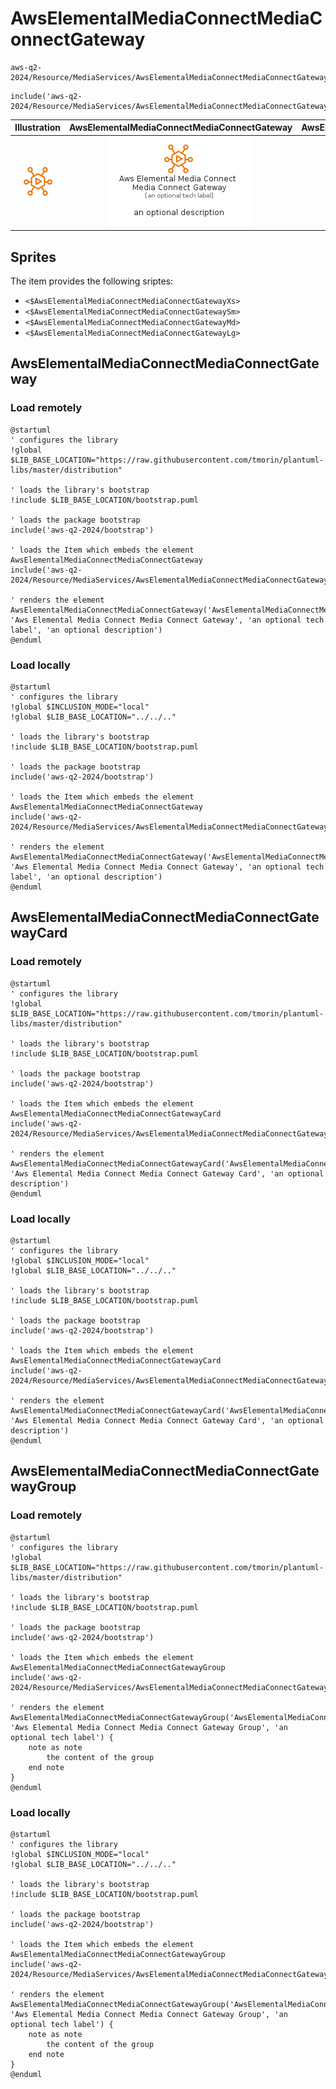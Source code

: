 # AwsElementalMediaConnectMediaConnectGateway


```text
aws-q2-2024/Resource/MediaServices/AwsElementalMediaConnectMediaConnectGateway
```

```text
include('aws-q2-2024/Resource/MediaServices/AwsElementalMediaConnectMediaConnectGateway')
```



| Illustration | AwsElementalMediaConnectMediaConnectGateway | AwsElementalMediaConnectMediaConnectGatewayCard | AwsElementalMediaConnectMediaConnectGatewayGroup |
| :---: | :---: | :---: | :---: |
| ![illustration for Illustration](../../../aws-q2-2024/Resource/MediaServices/AwsElementalMediaConnectMediaConnectGateway.png) | ![illustration for AwsElementalMediaConnectMediaConnectGateway](../../../aws-q2-2024/Resource/MediaServices/AwsElementalMediaConnectMediaConnectGateway.Local.png) | ![illustration for AwsElementalMediaConnectMediaConnectGatewayCard](../../../aws-q2-2024/Resource/MediaServices/AwsElementalMediaConnectMediaConnectGatewayCard.Local.png) | ![illustration for AwsElementalMediaConnectMediaConnectGatewayGroup](../../../aws-q2-2024/Resource/MediaServices/AwsElementalMediaConnectMediaConnectGatewayGroup.Local.png) |



## Sprites
The item provides the following sriptes:

- `<$AwsElementalMediaConnectMediaConnectGatewayXs>`
- `<$AwsElementalMediaConnectMediaConnectGatewaySm>`
- `<$AwsElementalMediaConnectMediaConnectGatewayMd>`
- `<$AwsElementalMediaConnectMediaConnectGatewayLg>`





## AwsElementalMediaConnectMediaConnectGateway

### Load remotely
```plantuml
@startuml
' configures the library
!global $LIB_BASE_LOCATION="https://raw.githubusercontent.com/tmorin/plantuml-libs/master/distribution"

' loads the library's bootstrap
!include $LIB_BASE_LOCATION/bootstrap.puml

' loads the package bootstrap
include('aws-q2-2024/bootstrap')

' loads the Item which embeds the element AwsElementalMediaConnectMediaConnectGateway
include('aws-q2-2024/Resource/MediaServices/AwsElementalMediaConnectMediaConnectGateway')

' renders the element
AwsElementalMediaConnectMediaConnectGateway('AwsElementalMediaConnectMediaConnectGateway', 'Aws Elemental Media Connect Media Connect Gateway', 'an optional tech label', 'an optional description')
@enduml
```

### Load locally
```plantuml
@startuml
' configures the library
!global $INCLUSION_MODE="local"
!global $LIB_BASE_LOCATION="../../.."

' loads the library's bootstrap
!include $LIB_BASE_LOCATION/bootstrap.puml

' loads the package bootstrap
include('aws-q2-2024/bootstrap')

' loads the Item which embeds the element AwsElementalMediaConnectMediaConnectGateway
include('aws-q2-2024/Resource/MediaServices/AwsElementalMediaConnectMediaConnectGateway')

' renders the element
AwsElementalMediaConnectMediaConnectGateway('AwsElementalMediaConnectMediaConnectGateway', 'Aws Elemental Media Connect Media Connect Gateway', 'an optional tech label', 'an optional description')
@enduml
```

## AwsElementalMediaConnectMediaConnectGatewayCard

### Load remotely
```plantuml
@startuml
' configures the library
!global $LIB_BASE_LOCATION="https://raw.githubusercontent.com/tmorin/plantuml-libs/master/distribution"

' loads the library's bootstrap
!include $LIB_BASE_LOCATION/bootstrap.puml

' loads the package bootstrap
include('aws-q2-2024/bootstrap')

' loads the Item which embeds the element AwsElementalMediaConnectMediaConnectGatewayCard
include('aws-q2-2024/Resource/MediaServices/AwsElementalMediaConnectMediaConnectGateway')

' renders the element
AwsElementalMediaConnectMediaConnectGatewayCard('AwsElementalMediaConnectMediaConnectGatewayCard', 'Aws Elemental Media Connect Media Connect Gateway Card', 'an optional description')
@enduml
```

### Load locally
```plantuml
@startuml
' configures the library
!global $INCLUSION_MODE="local"
!global $LIB_BASE_LOCATION="../../.."

' loads the library's bootstrap
!include $LIB_BASE_LOCATION/bootstrap.puml

' loads the package bootstrap
include('aws-q2-2024/bootstrap')

' loads the Item which embeds the element AwsElementalMediaConnectMediaConnectGatewayCard
include('aws-q2-2024/Resource/MediaServices/AwsElementalMediaConnectMediaConnectGateway')

' renders the element
AwsElementalMediaConnectMediaConnectGatewayCard('AwsElementalMediaConnectMediaConnectGatewayCard', 'Aws Elemental Media Connect Media Connect Gateway Card', 'an optional description')
@enduml
```

## AwsElementalMediaConnectMediaConnectGatewayGroup

### Load remotely
```plantuml
@startuml
' configures the library
!global $LIB_BASE_LOCATION="https://raw.githubusercontent.com/tmorin/plantuml-libs/master/distribution"

' loads the library's bootstrap
!include $LIB_BASE_LOCATION/bootstrap.puml

' loads the package bootstrap
include('aws-q2-2024/bootstrap')

' loads the Item which embeds the element AwsElementalMediaConnectMediaConnectGatewayGroup
include('aws-q2-2024/Resource/MediaServices/AwsElementalMediaConnectMediaConnectGateway')

' renders the element
AwsElementalMediaConnectMediaConnectGatewayGroup('AwsElementalMediaConnectMediaConnectGatewayGroup', 'Aws Elemental Media Connect Media Connect Gateway Group', 'an optional tech label') {
    note as note
        the content of the group
    end note
}
@enduml
```

### Load locally
```plantuml
@startuml
' configures the library
!global $INCLUSION_MODE="local"
!global $LIB_BASE_LOCATION="../../.."

' loads the library's bootstrap
!include $LIB_BASE_LOCATION/bootstrap.puml

' loads the package bootstrap
include('aws-q2-2024/bootstrap')

' loads the Item which embeds the element AwsElementalMediaConnectMediaConnectGatewayGroup
include('aws-q2-2024/Resource/MediaServices/AwsElementalMediaConnectMediaConnectGateway')

' renders the element
AwsElementalMediaConnectMediaConnectGatewayGroup('AwsElementalMediaConnectMediaConnectGatewayGroup', 'Aws Elemental Media Connect Media Connect Gateway Group', 'an optional tech label') {
    note as note
        the content of the group
    end note
}
@enduml
```

